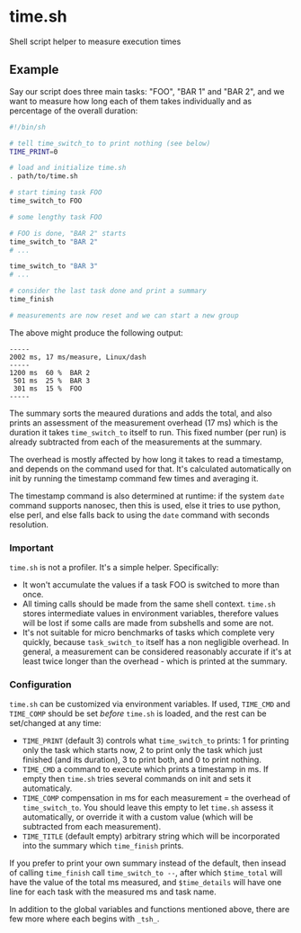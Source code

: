 # time.sh
Shell script helper to measure execution times

## Example
Say our script does three main tasks: "FOO", "BAR 1" and "BAR 2", and we want
to measure how long each of them takes individually and as percentage of
the overall duration:
```sh
#!/bin/sh

# tell time_switch_to to print nothing (see below)
TIME_PRINT=0

# load and initialize time.sh
. path/to/time.sh

# start timing task FOO
time_switch_to FOO

# some lengthy task FOO

# FOO is done, "BAR 2" starts
time_switch_to "BAR 2"
# ...

time_switch_to "BAR 3"
# ...

# consider the last task done and print a summary
time_finish

# measurements are now reset and we can start a new group
```
The above might produce the following output:
```
-----
2002 ms, 17 ms/measure, Linux/dash
-----
1200 ms  60 %  BAR 2
 501 ms  25 %  BAR 3
 301 ms  15 %  FOO
-----
```

The summary sorts the meaured durations and adds the total, and also prints an
assessment of the measurement overhead (17 ms) which is the duration it takes
`time_switch_to` itself to run. This fixed number (per run) is already
subtracted from each of the measurements at the summary.

The overhead is mostly affected by how long it takes to read a timestamp, and
depends on the command used for that. It's calculated automatically on init
by running the timestamp command few times and averaging it.

The timestamp command is also determined at runtime: if the system `date`
command supports nanosec, then this is used, else it tries to use python,
else perl, and else falls back to using the `date` command with seconds
resolution.

### Important
`time.sh` is not a profiler. It's a simple helper. Specifically:
- It won't accumulate the values if a task FOO is switched to more than once.
- All timing calls should be made from the same shell context. `time.sh` stores
  intermediate values in environment variables, therefore values will be lost
  if some calls are made from subshells and some are not.
- It's not suitable for micro benchmarks of tasks which complete very quickly,
  because `task_switch_to` itself has a non negligible overhead. In general,
  a measurement can be considered reasonably accurate if it's at least twice
  longer than the overhead - which is printed at the summary.

### Configuration
`time.sh` can be customized via environment variables. If used, `TIME_CMD` and
`TIME_COMP` should be set _before_ `time.sh` is loaded, and the rest can be
set/changed at any time:

- `TIME_PRINT` (default 3) controls what `time_switch_to` prints: 1 for
  printing only the task which starts now, 2 to print only the task which just
  finished (and its duration), 3 to print both, and 0 to print nothing.
- `TIME_CMD` a command to execute which prints a timestamp in ms. If empty then
  `time.sh` tries several commands on init and sets it automaticaly.
- `TIME_COMP` compensation in ms for each measurement = the overhead of
  `time_switch_to`. You should leave this empty to let `time.sh` assess it
  automatically, or override it with a custom value (which will be subtracted
  from each measurement).
- `TIME_TITLE` (default empty) arbitrary string which will be incorporated into
  the summary which `time_finish` prints.

If you prefer to print your own summary instead of the default, then insead of
calling `time_finish` call `time_switch_to --`, after which `$time_total` will
have the value of the total ms measured, and `$time_details` will have one line
for each task with the measured ms and task name.

In addition to the global variables and functions mentioned above, there are
few more where each begins with `_tsh_`.